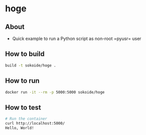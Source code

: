 # hoge

## About

* Quick example to run a Python script as non-root =pyusr= user

## How to build

```bash
build -t sokoide/hoge .
```

## How to run

```bash
docker run -it --rm -p 5000:5000 sokoide/hoge
```

## How to test

```bash
# Run the container
curl http://localhost:5000/
Hello, World!
```
